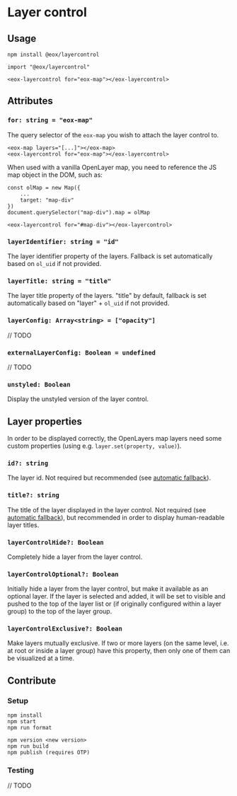 # Layer control

## Usage

```
npm install @eox/layercontrol
```

```
import "@eox/layercontrol"

<eox-layercontrol for="eox-map"></eox-layercontrol>
```

## Attributes

### `for: string = "eox-map"`

The query selector of the `eox-map` you wish to attach the layer control to.

```
<eox-map layers="[...]"></eox-map>
<eox-layercontrol for="eox-map"></eox-layercontrol>
```

When used with a vanilla OpenLayer map, you need to reference the JS map object in the DOM, such as:

```
const olMap = new Map({
    ...
    target: "map-div"
})
document.querySelector("map-div").map = olMap

<eox-layercontrol for="#map-div"></eox-layercontrol>
```

### `layerIdentifier: string = "id"`

The layer identifier property of the layers. Fallback is set automatically based on `ol_uid` if not provided.

### `layerTitle: string = "title"`

The layer title property of the layers. "title" by default, fallback is set automatically based on "layer" + `ol_uid` if not provided.

### `layerConfig: Array<string> = ["opacity"]`

// TODO

### `externalLayerConfig: Boolean = undefined`

// TODO

### `unstyled: Boolean`

Display the unstyled version of the layer control.

## Layer properties

In order to be displayed correctly, the OpenLayers map layers need some custom properties (using e.g. `layer.set(property, value)`).

### `id?: string`

The layer id. Not required but recommended (see [automatic fallback](#layeridentifier-string--id)).

### `title?: string`

The title of the layer displayed in the layer control. Not required (see [automatic fallback](#layertitle-string--title)), but recommended in order to display human-readable layer titles.

### `layerControlHide?: Boolean`

Completely hide a layer from the layer control.

### `layerControlOptional?: Boolean`

Initially hide a layer from the layer control, but make it available as an optional layer. If the layer is selected and added, it will be set to visible and pushed to the top of the layer list or (if originally configured within a layer group) to the top of the layer group.

### `layerControlExclusive?: Boolean`

Make layers mutually exclusive. If two or more layers (on the same level, i.e. at root or inside a layer group) have this property, then only one of them can be visualized at a time.

## Contribute

### Setup

```
npm install
npm start
npm run format

npm version <new version>
npm run build
npm publish (requires OTP)
```

### Testing

// TODO
